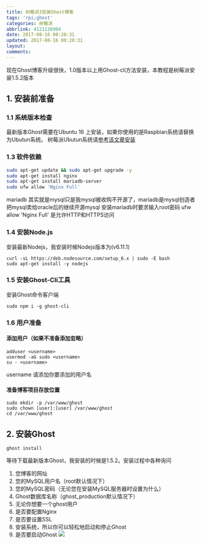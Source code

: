 ```yaml
---
title: 树莓派3安装Ghost博客
tags: 'rpi;ghost'
categories: 树莓派
abbrlink: 4121126904
date: 2017-08-16 00:28:31
updated: 2017-08-16 00:28:31
layout:
comments:
---
```

现在Ghost博客升级很快，1.0版本以上用Ghost-cli方法安装，本教程是树莓派安装1.5.2版本
## 1. 安装前准备
### 1.1 系统版本检查
最新版本Ghost需要在Ubuntu 16 上安装，如果你使用的是Raspbian系统请替换为Ubutun系统。
树莓派Ubutun系统请[参考该文章安装](https://ubuntu-mate.org/raspberry-pi/)
### 1.3 软件依赖
~~~ bash
sudo apt-get update && sudo apt-get upgrade -y
sudo apt-get install nginx
sudo apt-get install mariadb-server
sudo ufw allow 'Nginx Full'
~~~
mariadb 其实就是mysql只是我mysql被收购不开源了，mariadb是mysql创造者把mysql卖给oracle后的继续开源mysql
安装mariadb时要求输入root密码
ufw allow 'Nginx Full' 是允许HTTP和HTTPS访问

### 1.4 安装Node.js
安装最新Nodejs，我安装时候Nodejs版本为(v6.11.1)
~~~
curl -sL https://deb.nodesource.com/setup_6.x | sudo -E bash
sudo apt-get install -y nodejs
~~~
### 1.5 安装Ghost-Cli工具
安装Ghost命令客户端
~~~
sudo npm i -g ghost-cli
~~~

### 1.6 用户准备
#### 添加用户（如果不准备添加忽略）
~~~
adduser <username>
usermod -aG sudo <username>
su - <username>
~~~
username 请添加你要添加的用户名

#### 准备博客项目存放位置
~~~
sudo mkdir -p /var/www/ghost
sudo chown [user]:[user] /var/www/ghost
cd /var/www/ghost
~~~
## 2. 安装Ghost
~~~
ghost install
~~~

等待下载最新版本Ghost，我安装的时候是1.5.2。安装过程中各种询问
1. 您博客的网址
2. 您的MySQL用户名（root默认情况下）
3. 您的MySQL密码（无论您在安装MySQL服务器时设置为什么）
4. Ghost数据库名称（ghost_production默认情况下）
5. 无论你想要一个ghost用户
6. 是否要配置Nginx
7. 是否要设置SSL
8. 安装系统，所以你可以轻松地启动和停止Ghost
9. 是否要启动Ghost
![](https://ws1.sinaimg.cn/large/006VAXiDgy1filybxi2sgj30n90dbdpj.jpg)
